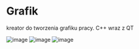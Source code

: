 # Grafik

kreator do tworzenia grafiku pracy. 
C++ wraz z QT

![image](https://user-images.githubusercontent.com/16858800/175788743-96395234-2c20-4fb6-8556-847619b911fd.png)
![image](https://user-images.githubusercontent.com/16858800/175788757-44b69b74-a077-4153-a688-d0650b8951a3.png)
![image](https://user-images.githubusercontent.com/16858800/175788764-a3bd2eea-d136-4666-bc07-003052ec96b8.png)
